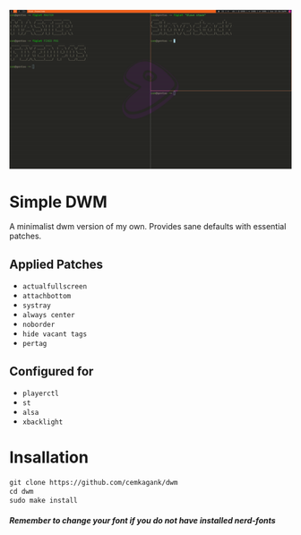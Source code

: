 ![desktop example](/example.png) 
# Simple DWM 
A minimalist dwm version of my own. Provides sane defaults with essential patches.

## Applied Patches
* `actualfullscreen`
* `attachbottom`
* `systray`
* `always center`
* `noborder`
* `hide vacant tags`
* `pertag`

## Configured for
* `playerctl`
* `st`
* `alsa`
* `xbacklight`

# Insallation
```
git clone https://github.com/cemkagank/dwm
cd dwm
sudo make install
```

#### *Remember to change your font if you do not have installed nerd-fonts*
